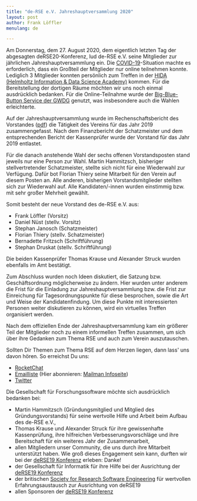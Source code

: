 ```yaml
---
title: "de-RSE e.V. Jahreshauptversammlung 2020"
layout: post
author: Frank Löffler
menulang: de

---
```


Am Donnerstag, dem 27. August 2020, dem eigentlich letzten Tag der abgesagten deRSE20-Konferenz, lud de-RSE e.V. seine Mitglieder zur jährlichen Jahreshauptversammlung ein.
Die [COVID-19](https://de.wikipedia.org/wiki/COVID-19)-Situation machte es erforderlich, dass ein Großteil der Mitglieder nur online teilnehmen konnte.
Lediglich 3 Mitglieder konnten persönlich zum Treffen in der [HIDA (Helmholtz Information & Data Science Academy)](https://www.helmholtz-hida.de/ueber-hida/) kommen.
Für die Bereitstellung der dortigen Räume möchten wir uns noch einmal ausdrücklich bedanken.
Für die Online-Teilnahme wurde der [Big-Blue-Button Service der GWDG](https://meet.gwdg.de/b) genutzt, was insbesondere auch die Wahlen erleichterte.

Auf der Jahreshauptversammlung wurde im Rechenschaftsbericht des Vorstandes ([pdf](https://github.com/DE-RSE/berichte/raw/master/Jahresberichte/2019/Rechenschaftsbericht_2019_publiziert.pdf)) die Tätigkeit des Vereins für das Jahr 2019 zusammengefasst.
Nach dem Finanzbericht der Schatzmeister und dem entsprechenden Bericht der Kassenprüfer wurde der Vorstand für das Jahr 2019 entlastet.

Für die danach anstehende Wahl der sechs offenen Vorstandsposten stand jeweils nur eine Person zur Wahl.
Martin Hammitzsch, bisheriger stellvertretender Schatzmeister, stellte sich nicht für eine Wiederwahl zur Verfügung.
Dafür bot Florian Thiery seine Mitarbeit für den Verein auf diesem Posten an.
Alle anderen, bisherigen Vorstandsmitglieder stellten sich zur Wiederwahl auf.
Alle Kandidaten/-innen wurden einstimmig bzw. mit sehr großer Mehrheit gewählt.

Somit besteht der neue Vorstand des de-RSE e.V. aus:

-   Frank Löffler (Vorsitz)
-   Daniel Nüst (stellv. Vorsitz)
-   Stephan Janosch (Schatzmeister)
-   Florian Thiery (stellv. Schatzmeister)
-   Bernadette Fritzsch (Schriftführung)
-   Stephan Druskat (stellv. Schriftführung)

Die beiden Kassenprüfer Thomas Krause und Alexander Struck wurden ebenfalls im Amt bestätigt.

Zum Abschluss wurden noch Ideen diskutiert, die Satzung bzw. Geschäftsordnung möglicherweise zu ändern.
Hier wurden unter anderem die Frist für die Einladung zur Jahreshauptversammlung bzw. die Frist zur Einreichung für Tagesordnungspunkte für diese besprochen, sowie die Art und Weise der Kandidatenfindung.
Um diese Punkte mit interessierten Personen weiter diskutieren zu können, wird ein virtuelles Treffen organisiert werden.

Nach dem offiziellen Ende der Jahreshauptversammlung kam ein größerer Teil der Mitglieder noch zu einem informellen Treffen zusammen, um sich über ihre Gedanken zum Thema RSE und auch zum Verein auszutauschen.

Sollten Dir Themen zum Thema RSE auf dem Herzen liegen, dann lass' uns davon hören.
So erreichst Du uns:

- [RocketChat](https://chat.gwdg.de/channel/derse)
- [Emailliste](mailto:liste@de-RSE.org) (Hier abonnieren: [Mailman Infoseite](https://ml-cgn04.ispgateway.de/mailman/listinfo/liste_de-rse.org))
- [Twitter](https://twitter.com/rse_de)

Die Gesellschaft für Forschungssoftware möchte sich ausdrücklich bedanken bei:

- Martin Hammitzsch (Gründungsmitglied und Mitglied des Gründungsvorstands) für seine wertvolle Hilfe und Arbeit beim Aufbau des de-RSE e.V.,
- Thomas Krause und Alexander Struck für ihre gewissenhafte Kassenprüfung, ihre hilfreichen Verbesserungsvorschläge und ihre Bereitschaft für ein weiteres Jahr der Zusammenarbeit,
- allen Mitgliedern unser Community, die uns durch ihre Mitarbeit unterstützt haben. Wie groß dieses Engagement sein kann, durften wir bei der [deRSE19 Konferenz](https://de-rse.org/de/conf2019/) erleben: Danke!
- der Gesellschaft für Informatik für ihre Hilfe bei der Ausrichtung der [deRSE19 Konferenz](https://de-rse.org/de/conf2019/)
- der britischen [Society for Research Software Engineering](https://society-rse.org/) für wertvollen Erfahrungsaustausch zur Ausrichtung von deRSE19
- allen Sponsoren der [deRSE19 Konferenz](https://de-rse.org/de/conf2019/)
